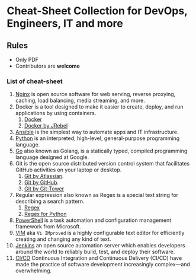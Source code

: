 # Cheat-Sheet Collection for DevOps, Engineers, IT and more

## Rules

* Only PDF
* Contributors are **welcome**

### List of cheat-sheet

1. [Nginx](pdf/nginx.pdf) is open source software for web serving, reverse proxying, caching, load balancing, media streaming, and more.
1. Docker is a tool designed to make it easier to create, deploy, and run applications by using containers.
   1. [Docker](pdf/docker.pdf)
   1. [Docker by JRebel](pdf/docker_by_jrebel.pdf)
1. [Ansible](pdf/ansible.pdf) is the simplest way to automate apps and IT infrastructure.
1. [Python](pdf/python_beginners.pdf) is an interpreted, high-level, general-purpose programming language.
1. [Go](pdf/go_golang.pdf) also known as Golang, is a statically typed, compiled programming language designed at Google.
1. Git is the open source distributed version control system that facilitates GitHub activities on your laptop or desktop.
   1. [Git by Atlassian](pdf/atlassian-git-cheatsheet.pdf).
   1. [Git by GitHub](pdf/git_by_github.pdf).
   1. [Git by Git-Tower](pdf/git_by_git-tower.pdf)
1. Regular expression also known as Regex is a special text string for describing a search pattern.
   1. [Regex](pdf/regex.pdf)
   1. [Regex for Python](pdf/python-regular-expression-regex.pdf)
1. [PowerShell](pdf/Powershell.pdf) is a task automation and configuration management framework from Microsoft.
1. [VIM](pdf/vim-cheat-sheet.pdf) aka `Vi IMproved` is a highly configurable text editor for efficiently creating and changing any kind of text.
1. [Jenkins](pdf/Jenkins-Cheat-Sheet-converted.pdf) an open source automation server which enables developers around the world to reliably build, test, and deploy their software.
1. [CI/CD](pdf/cicd-framework_by_densify.pdf) Continuous Integration and Continuous Delivery (CI/CD) have made the practice of software development increasingly complex—and overwhelming.
